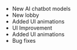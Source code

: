 - New AI chatbot models
- New lobby
- Added UI animations
- UI Improvement
- Added UI animations
- Bug fixes
